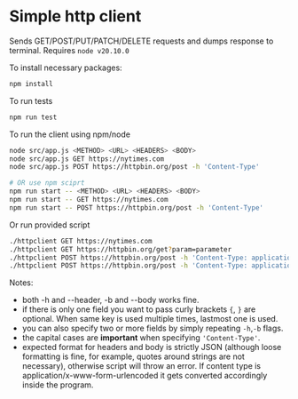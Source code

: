 # Simple http client

Sends GET/POST/PUT/PATCH/DELETE requests and dumps response to terminal. Requires `node v20.10.0`

To install necessary packages:
```bash
npm install
```

To run tests
```bash
npm run test
```
To run the client using npm/node

```bash
node src/app.js <METHOD> <URL> <HEADERS> <BODY> 
node src/app.js GET https://nytimes.com
node src/app.js POST https://httpbin.org/post -h 'Content-Type'

# OR use npm sciprt
npm run start -- <METHOD> <URL> <HEADERS> <BODY>
npm run start -- GET https://nytimes.com
npm run start -- POST https://httpbin.org/post -h 'Content-Type'
```

Or run provided script
```bash
./httpclient GET https://nytimes.com
./httpclient GET https://httpbin.org/get?param=parameter
./httpclient POST https://httpbin.org/post -h 'Content-Type: application/json' -b 'fieldA: valueA'
./httpclient POST https://httpbin.org/post -h 'Content-Type: application/json' -b 'fieldA: valueA' -b 'fieldB: valueB'
```

Notes:
- both -h and --header, -b and --body works fine.
- if there is only one field you want to pass curly brackets `{`, `}` are optional. When same key is used multiple times, lastmost one is used.
- you can also specify two or more fields by simply repeating `-h`,`-b` flags.
- the capital cases are **important** when specifying `'Content-Type'`.
- expected format for headers and body is strictly JSON (although loose formatting is fine, for example, quotes around strings are not necessary), otherwise script will throw an error. If content type is application/x-www-form-urlencoded it gets converted accordingly inside the program. 